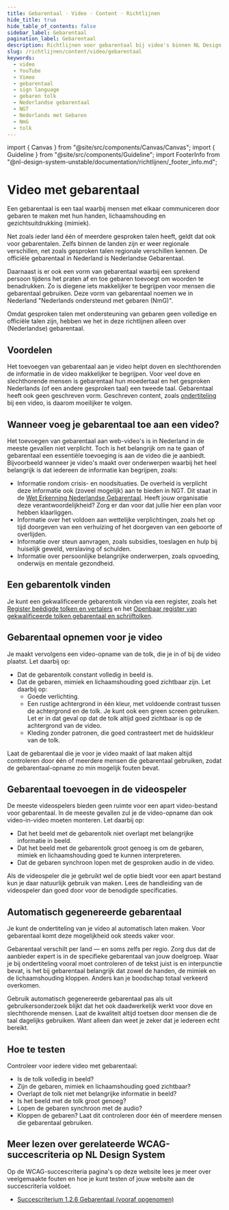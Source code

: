 ```yaml
---
title: Gebarentaal · Video · Content · Richtlijnen
hide_title: true
hide_table_of_contents: false
sidebar_label: Gebarentaal
pagination_label: Gebarentaal
description: Richtlijnen voor gebarentaal bij video's binnen NL Design System
slug: /richtlijnen/content/video/gebarentaal
keywords:
  - video
  - YouTube
  - Vimeo
  - gebarentaal
  - sign language
  - gebaren tolk
  - Nederlandse gebarentaal
  - NGT
  - Nederlands met Gebaren
  - NmG
  - tolk
---
```


<!-- @license CC0-1.0 -->

import { Canvas } from "@site/src/components/Canvas/Canvas";
import { Guideline } from "@site/src/components/Guideline";
import FooterInfo from "@nl-design-system-unstable/documentation/richtlijnen/\_footer_info.md";

# Video met gebarentaal

Een gebarentaal is een taal waarbij mensen met elkaar communiceren door gebaren te maken met hun handen, lichaamshouding en gezichtsuitdrukking (mimiek).

Net zoals ieder land één of meerdere gesproken talen heeft, geldt dat ook voor gebarentalen. Zelfs binnen de landen zijn er weer regionale verschillen, net zoals gesproken talen regionale verschillen kennen. De officiële gebarentaal in Nederland is Nederlandse Gebarentaal.

Daarnaast is er ook een vorm van gebarentaal waarbij een sprekend persoon tijdens het praten af en toe gebaren toevoegt om woorden te benadrukken. Zo is diegene iets makkelijker te begrijpen voor mensen die gebarentaal gebruiken. Deze vorm van gebarentaal noemen we in Nederland "Nederlands ondersteund met gebaren (NmG)".

Omdat gesproken talen met ondersteuning van gebaren geen volledige en officiële talen zijn, hebben we het in deze richtlijnen alleen over (Nederlandse) gebarentaal.

## Voordelen

Het toevoegen van gebarentaal aan je video helpt doven en slechthorenden de informatie in de video makkelijker te begrijpen. Voor veel dove en slechthorende mensen is gebarentaal hun moedertaal en het gesproken Nederlands (of een andere gesproken taal) een tweede taal. Gebarentaal heeft ook geen geschreven vorm. Geschreven content, zoals [ondertiteling](/wcag/1.2.6) bij een video, is daarom moeilijker te volgen.

## Wanneer voeg je gebarentaal toe aan een video?

Het toevoegen van gebarentaal aan web-video's is in Nederland in de meeste gevallen niet verplicht. Toch is het belangrijk om na te gaan of gebarentaal een essentiële toevoeging is aan de video die je aanbiedt. Bijvoorbeeld wanneer je video's maakt over onderwerpen waarbij het heel belangrijk is dat iedereen de informatie kan begrijpen, zoals:

- Informatie rondom crisis- en noodsituaties. De overheid is verplicht deze informatie ook (zoveel mogelijk) aan te bieden in NGT. Dit staat in de [Wet Erkenning Nederlandse Gebarentaal](https://www.rijksoverheid.nl/onderwerpen/erkende-talen/de-nederlandse-gebarentaal-ngt). Heeft jouw organisatie deze verantwoordelijkheid? Zorg er dan voor dat jullie hier een plan voor hebben klaarliggen.
- Informatie over het voldoen aan wettelijke verplichtingen, zoals het op tijd doorgeven van een verhuizing of het doorgeven van een geboorte of overlijden.
- Informatie over steun aanvragen, zoals subsidies, toeslagen en hulp bij huiselijk geweld, verslaving of schulden.
- Informatie over persoonlijke belangrijke onderwerpen, zoals opvoeding, onderwijs en mentale gezondheid.

## Een gebarentolk vinden

Je kunt een gekwalificeerde gebarentolk vinden via een register, zoals het [Register beëdigde tolken en vertalers](https://zoekeentolkvertaler.bureauwbtv.nl/) en het [Openbaar register van gekwalificeerde tolken gebarentaal en schrijftolken](https://www.stichtingrtgs.nl/Tolken?page2746=1&size2746=50).

## Gebarentaal opnemen voor je video

Je maakt vervolgens een video-opname van de tolk, die je in of bij de video plaatst. Let daarbij op:

- Dat de gebarentolk constant volledig in beeld is.
- Dat de gebaren, mimiek en lichaamshouding goed zichtbaar zijn. Let daarbij op:
  - Goede verlichting.
  - Een rustige achtergrond in één kleur, met voldoende contrast tussen de achtergrond en de tolk.
    Je kunt ook een green screen gebruiken. Let er in dat geval op dat de tolk altijd goed zichtbaar is op de achtergrond van de video.
  - Kleding zonder patronen, die goed contrasteert met de huidskleur van de tolk.

Laat de gebarentaal die je voor je video maakt of laat maken altijd controleren door één of meerdere mensen die gebarentaal gebruiken, zodat de gebarentaal-opname zo min mogelijk fouten bevat.

## Gebarentaal toevoegen in de videospeler

De meeste videospelers bieden geen ruimte voor een apart video-bestand voor gebarentaal. In de meeste gevallen zul je de video-opname dan ook video-in-video moeten monteren. Let daarbij op:

- Dat het beeld met de gebarentolk niet overlapt met belangrijke informatie in beeld.
- Dat het beeld met de gebarentolk groot genoeg is om de gebaren, mimiek en lichaamshouding goed te kunnen interpreteren.
- Dat de gebaren synchroon lopen met de gesproken audio in de video.

Als de videospeler die je gebruikt wel de optie biedt voor een apart bestand kun je daar natuurlijk gebruik van maken. Lees de handleiding van de videospeler dan goed door voor de benodigde specificaties.

## Automatisch gegenereerde gebarentaal

Je kunt de ondertiteling van je video al automatisch laten maken. Voor gebarentaal komt deze mogelijkheid ook steeds vaker voor.

Gebarentaal verschilt per land — en soms zelfs per regio. Zorg dus dat de aanbieder expert is in de specifieke gebarentaal van jouw doelgroep. Waar je bij ondertiteling vooral moet controleren of de tekst juist is en interpunctie bevat, is het bij gebarentaal belangrijk dat zowel de handen, de mimiek en de lichaamshouding kloppen. Anders kan je boodschap totaal verkeerd overkomen.

Gebruik automatisch gegenereerde gebarentaal pas als uit gebruikersonderzoek blijkt dat het ook daadwerkelijk werkt voor dove en slechthorende mensen. Laat de kwaliteit altijd toetsen door mensen die de taal dagelijks gebruiken. Want alleen dan weet je zeker dat je iedereen echt bereikt.

## Hoe te testen

Controleer voor iedere video met gebarentaal:

- Is de tolk volledig in beeld?
- Zijn de gebaren, mimiek en lichaamshouding goed zichtbaar?
- Overlapt de tolk niet met belangrijke informatie in beeld?
- Is het beeld met de tolk groot genoeg?
- Lopen de gebaren synchroon met de audio?
- Kloppen de gebaren? Laat dit controleren door één of meerdere mensen die gebarentaal gebruiken.

## Meer lezen over gerelateerde WCAG-succescriteria op NL Design System

Op de WCAG-succescriteria pagina's op deze website lees je meer over veelgemaakte fouten en hoe je kunt testen of jouw website aan de succescriteria voldoet.

- [Succescriterium 1.2.6 Gebarentaal (vooraf opgenomen)](/wcag/1.2.6)

<FooterInfo />
